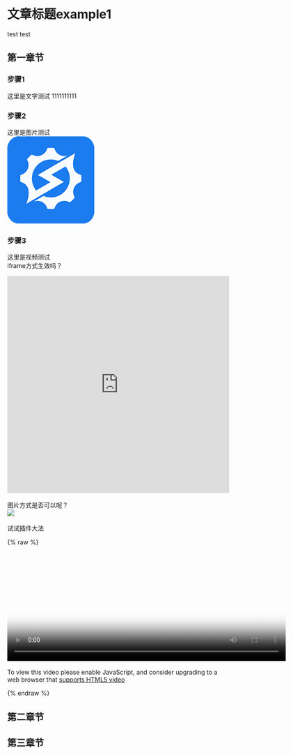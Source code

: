 # 文章标题example1
test test

## 第一章节
### 步骤1
这里是文字测试
1111111111

### 步骤2
这里是图片测试  
![](resource/img/bk_sops.png)


### 步骤3
这里是视频测试   
iframe方式生效吗？  
<iframe height=498 width=510 src="https://youtu.be/_HjToekoEMk" frameborder=0 allowfullscreen></iframe>

图片方式是否可以呢？  
![](https://youtu.be/_HjToekoEMk)


试试插件大法  

{% raw %}
  <video id="my-video" class="video-js" controls preload="auto" width="640" height="264"
  poster="MY_VIDEO_POSTER.jpg" data-setup="{}">
  <source src="resource/vedio/sample1.mp4" type='video/mp4'>
  <p class="vjs-no-js">
    To view this video please enable JavaScript, and consider upgrading to a web browser that
    <a href="http://videojs.com/html5-video-support/" target="_blank">supports HTML5 video</a>
  </p>
  </video>
{% endraw %}

## 第二章节


## 第三章节

